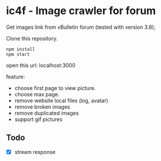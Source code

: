 # ic4f - Image crawler for forum

Get images link from vBulletin forum (tested with version 3.8);

Clone this repository.

```
npm install
npm start
```
open this url: localhost:3000

feature:
- choose first page to view picture.
- choose max page.
- remove website local files (log, avatar)
- remove broken images
- remove duplicated images
- support gif pictures

## Todo
- [x] stream response
